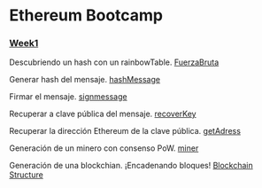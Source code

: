   # Ethereum Bootcamp

  ### [Week1](https://github.com/Maciker/Web3/tree/main/AlchemyUniversity/EthereumBootcamp/Week1)

  Descubriendo un hash con un rainbowTable. [FuerzaBruta](https://github.com/Maciker/Web3/blob/main/AlchemyUniversity/EthereumBootcamp/Week1/bruteForceHashing.js)
  
  Generar hash del mensaje. [hashMessage](https://github.com/Maciker/Web3/blob/main/AlchemyUniversity/EthereumBootcamp/Week1/hashMessage.js)
  
  Firmar el mensaje. [signmessage](https://github.com/Maciker/Web3/blob/main/AlchemyUniversity/EthereumBootcamp/Week1/signMessage.js)
   
  Recuperar a clave pública del mensaje. [recoverKey](https://github.com/Maciker/Web3/blob/main/AlchemyUniversity/EthereumBootcamp/Week1/recoverKey.js)
  
  Recuperar la dirección Ethereum de la clave pública. [getAdress](https://github.com/Maciker/Web3/blob/main/AlchemyUniversity/EthereumBootcamp/Week1/getAdress.js)
  
  Generación de un minero con consenso PoW. [miner](https://github.com/Maciker/Web3/blob/main/AlchemyUniversity/EthereumBootcamp/Week1/miner.js)
  
  Generación de una blockchian. ¡Encadenando bloques! [Blockchain Structure](https://github.com/Maciker/Web3/tree/main/AlchemyUniversity/EthereumBootcamp/Week1/BlockchainStructure)
